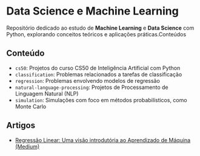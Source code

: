 # Data Science e Machine Learning

Repositório dedicado ao estudo de **Machine Learning** e **Data Science** com Python, explorando conceitos teóricos e aplicações práticas.Conteúdos

## Conteúdo

- `cs50`: Projetos do curso CS50 de Inteligência Artificial com Python
- `classification`: Problemas relacionados a tarefas de classificação
- `regression`: Problemas envolvendo modelos de regressão
- `natural-language-processing`: Projetos de Processamento de Linguagem Natural (NLP)
- `simulation`: Simulações com foco em métodos probabilísticos, como Monte Carlo

## Artigos

- [Regressão Linear: Uma visão introdutória ao Aprendizado de Máquina (Medium)](https://medium.com/@guilherme.medeiros.avila/regress%C3%A3o-linear-uma-vis%C3%A3o-introdut%C3%B3ria-ao-aprendizado-de-m%C3%A1quina-2d613183f240)
